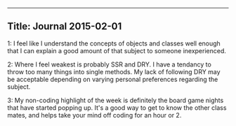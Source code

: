 -------------------------
Title: Journal 2015-02-01
-------------------------

1: I feel like I understand the concepts of objects and classes well enough that I can explain a good amount of that subject to someone inexperienced.

2: Where I feel weakest is probably SSR and DRY.  I have a tendancy to throw too many things into single methods.  My lack of following DRY may be acceptable depending on varying personal preferences regarding the subject.

3: My non-coding highlight of the week is definitely the board game nights that have started popping up.  It's a good way to get to know the other class mates, and helps take your mind off coding for an hour or 2.